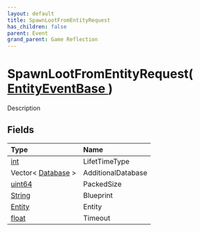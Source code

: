 ```yaml
---
layout: default
title: SpawnLootFromEntityRequest
has_children: false
parent: Event
grand_parent: Game Reflection
---
```

# SpawnLootFromEntityRequest( [ EntityEventBase ](/docs/game-reflection/events/entity_event_base) )
Description 

## Fields

| Type | Name |
|:-------------|:--------------|
| [int](/docs/game-reflection/enums/int) | LifetTimeType |
| Vector< [Database](/docs/game-reflection/components/database) > | AdditionalDatabase |
| [uint64](/docs/game-reflection/components/uint64) | PackedSize |
| [String](/docs/game-reflection/components/string) | Blueprint |
| [Entity](/docs/game-reflection/classes/entity) | Entity |
| [float](/docs/game-reflection/components/float) | Timeout |

